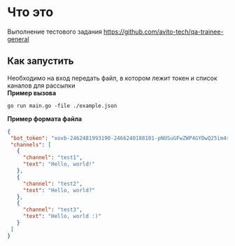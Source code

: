 # Что это 
Выполнение тестового задания https://github.com/avito-tech/qa-trainee-general

## Как запустить 
Необходимо на вход передать файл, в котором лежит токен и список каналов для рассылки  
**Пример вызова**
```
go run main.go -file ./example.json
```

**Пример формата файла**
```json
{
 "bot_token": "xoxb-2462481993190-2466240188101-pNUSuGFwZWP4GYDwQ25im4sz",
 "channels": [
   {
     "channel": "test1",
     "text": "Hello, world!"
   },
   {
     "channel": "test2",
     "text": "Hello, world?"
   },
   {
     "channel": "test3",
     "text": "Hello, world :)"
   }
 ]
}
```


